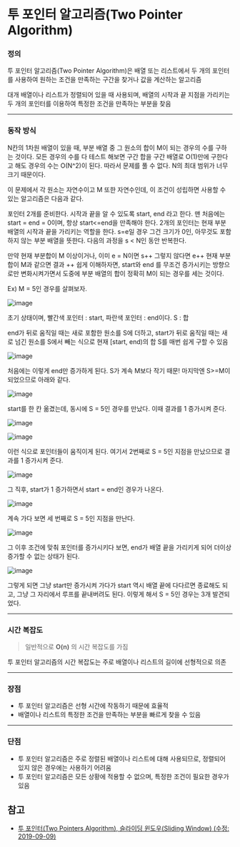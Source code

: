 # 투 포인터 알고리즘(Two Pointer Algorithm)


### 정의
투 포인터 알고리즘(Two Pointer Algorithm)은 배열 또는 리스트에서 두 개의 포인터를 사용하여 원하는 조건을 만족하는 구간을 찾거나 값을 계산하는 알고리즘

대개 배열이나 리스트가 정렬되어 있을 때 사용되며, 배열의 시작과 끝 지점을 가리키는 두 개의 포인터를 이용하여 특정한 조건을 만족하는 부분을 찾음

---

### 동작 방식

N칸의 1차원 배열이 있을 때, 부분 배열 중 그 원소의 합이 M이 되는 경우의 수를 구하는 것이다. 모든 경우의 수를 다 테스트 해보면 구간 합을 구간 배열로 O(1)만에 구한다고 해도 경우의 수는 O(N^2)이 된다. 따라서 문제를 풀 수 없다. N의 최대 범위가 너무 크기 때문이다.

이 문제에서 각 원소는 자연수이고 M 또한 자연수인데, 이 조건이 성립하면 사용할 수 있는 알고리즘은 다음과 같다.

포인터 2개를 준비한다. 시작과 끝을 알 수 있도록 start, end 라고 한다.
맨 처음에는 start = end = 0이며, 항상 start<=end을 만족해야 한다.
2개의 포인터는 현재 부분 배열의 시작과 끝을 가리키는 역할을 한다.
s=e일 경우 그건 크기가 0인, 아무것도 포함하지 않는 부분 배열을 뜻한다. 다음의 과정을 s < N인 동안 반복한다.

만약 현재 부분합이 M 이상이거나, 이미 e = N이면 s++
그렇지 않다면 e++
현재 부분합이 M과 같으면 결과 ++
쉽게 이해하자면, start와 end 를 무조건 증가시키는 방향으로만 변화시켜가면서 도중에 부분 배열의 합이 정확히 M이 되는 경우를 세는 것이다.

Ex) M = 5인 경우를 살펴보자.



![image](https://github.com/yeoseojeong/cpp-study/assets/121150215/ad2755ef-ea1e-4e77-ab37-6f098b62f4cd)

초기 상태이며, 빨간색 포인터 : start, 파란색 포인터 : end이다. S : 합

end가 뒤로 움직일 때는 새로 포함한 원소를 S에 더하고, start가 뒤로 움직일 때는 새로 넘긴 원소를 S에서 빼는 식으로 현재 [start, end)의 합 S를 매번 쉽게 구할 수 있음


![image](https://github.com/yeoseojeong/cpp-study/assets/121150215/b54e4de2-a5ad-44b1-8664-2765d1cd5024)

처음에는 이렇게 end만 증가하게 된다. S가 계속 M보다 작기 때문! 마지막엔 S>=M이 되었으므로 아래와 같다.


![image](https://github.com/yeoseojeong/cpp-study/assets/121150215/863ee281-183e-4847-940a-c7fcaf266997)

start를 한 칸 옮겼는데, 동시에 S = 5인 경우를 만났다. 이때 결과를 1 증가시켜 준다.

![image](https://github.com/yeoseojeong/cpp-study/assets/121150215/fe135122-f38c-4a7e-bafe-ac30010172b7)

![image](https://github.com/yeoseojeong/cpp-study/assets/121150215/afcd22e0-0057-49c9-a7c4-b4819c0d82ad)


이런 식으로 포인터들이 움직이게 된다. 여기서 2번째로 S = 5인 지점을 만났으므로 결과를 1 증가시켜 준다.

![image](https://github.com/yeoseojeong/cpp-study/assets/121150215/ce2629e9-1525-4468-bcfa-ff90d38e9f8d)

그 직후, start가 1 증가하면서 start = end인 경우가 나온다.

![image](https://github.com/yeoseojeong/cpp-study/assets/121150215/c5a314a3-1269-412f-8c3f-cfab665ffd94)

계속 가다 보면 세 번째로 S = 5인 지점을 만난다.

![image](https://github.com/yeoseojeong/cpp-study/assets/121150215/783e8eac-e8c4-4138-90d7-b444549ca433)


그 이후 조건에 맞춰 포인터를 증가시키다 보면, end가 배열 끝을 가리키게 되어 더이상 증가할 수 없는 상태가 된다.

![image](https://github.com/yeoseojeong/cpp-study/assets/121150215/b90c4c18-cb77-4c92-9eeb-4f10738eb34f)

그렇게 되면 그냥 start만 증가시켜 가다가 start 역시 배열 끝에 다다르면 종료해도 되고, 그냥 그 자리에서 루프를 끝내버려도 된다. 이렇게 해서 S = 5인 경우는 3개 발견되었다.



---

### 시간 복잡도

> 일반적으로 **O(n)** 의 시간 복잡도를 가짐

투 포인터 알고리즘의 시간 복잡도는 주로 배열이나 리스트의 길이에 선형적으로 의존

---

### 장점
- 투 포인터 알고리즘은 선형 시간에 작동하기 때문에 효율적
- 배열이나 리스트의 특정한 조건을 만족하는 부분을 빠르게 찾을 수 있음

---

### 단점
- 투 포인터 알고리즘은 주로 정렬된 배열이나 리스트에 대해 사용되므로, 정렬되어 있지 않은 경우에는 사용하기 어려움
- 투 포인터 알고리즘은 모든 상황에 적용할 수 없으며, 특정한 조건이 필요한 경우가 있음






## 참고

- [투 포인터(Two Pointers Algorithm), 슬라이딩 윈도우(Sliding Window) (수정: 2019-09-09)](https://m.blog.naver.com/kks227/220795165570)
